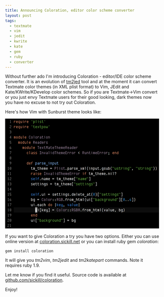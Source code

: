 ```yaml
---
title: Announcing Coloration, editor color scheme converter
layout: post
tags:
  - textmate
  - vim
  - jedit
  - kwrite
  - kate
  - gem
  - ruby
  - converter
---
```


Without further ado I'm introducing Coloration - editor/IDE color scheme converter. It is an evolution of [tm2jed](/blog/tag/tm2jed) tool and
at the moment it can convert Textmate color themes (in XML plist format) to Vim, JEdit and Kate/KWrite/KDevelop color schemes. So if you are Textmate->Vim convert
or you just envy Textmate users for their good looking, dark themes now you have no excuse to not try out Coloration.

Here's how Vim with Sunburst theme looks like:

<a href="/images/posts/gvim-sunburst.png" rel="lightbox"><img src="/images/posts/gvim-sunburst-small.png"></a>

If you want to give Coloration a try you have two options. Either you can use online version at [coloration.sickill.net](http://coloration.sickill.net/)
or you can install ruby gem _coloration_:

    gem install coloration

It will give you _tm2vim_, _tm2jedit_ and _tm2katepart_ commands. Note it requires ruby 1.9.

Let me know if you find it useful. Source code is available at [github.com/sickill/coloration](http://github.com/sickill/coloration).

Enjoy!
